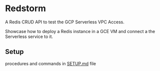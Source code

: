 # Redstorm

A Redis CRUD API to test the GCP Serverless VPC Access.

Showcase how to deploy a Redis instance in a GCE VM and connect a the Serverless service to it.

## Setup
procedures and commands in [SETUP.md](https://github.com/CorneilleEdi/nest-redis-gcp-run-serverless-vpc/blob/main/SETUP.md) file
